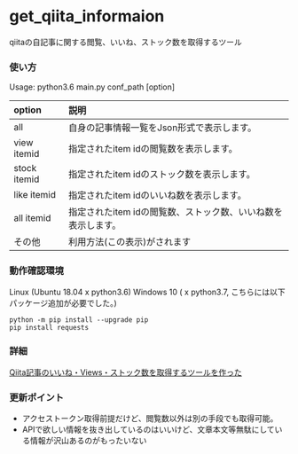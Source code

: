 # get_qiita_informaion
qiitaの自記事に関する閲覧、いいね、ストック数を取得するツール

### 使い方

Usage: python3.6 main.py conf_path [option]

|option|説明|
|:---|:---|
|all|自身の記事情報一覧をJson形式で表示します。|
|view itemid|指定されたitem idの閲覧数を表示します。|
|stock itemid|指定されたitem idのストック数を表示します。|
|like itemid|指定されたitem idのいいね数を表示します。|
|all itemid|指定されたitem idの閲覧数、ストック数、いいね数を表示します。|
|その他|利用方法(この表示)がされます|

### 動作確認環境

Linux (Ubuntu 18.04 x python3.6)
Windows 10 ( x python3.7, こちらには以下パッケージ追加が必要でした。)

```:Windowsのパッケージ追加
python -m pip install --upgrade pip
pip install requests
```

### 詳細

[Qiita記事のいいね・Views・ストック数を取得するツールを作った](https://qiita.com/developer-kikikaikai/items/b0a70362386698a1ea2d)

### 更新ポイント

- アクセストークン取得前提だけど、閲覧数以外は別の手段でも取得可能。
- APIで欲しい情報を抜き出しているのはいいけど、文章本文等無駄にしている情報が沢山あるのがもったいない
